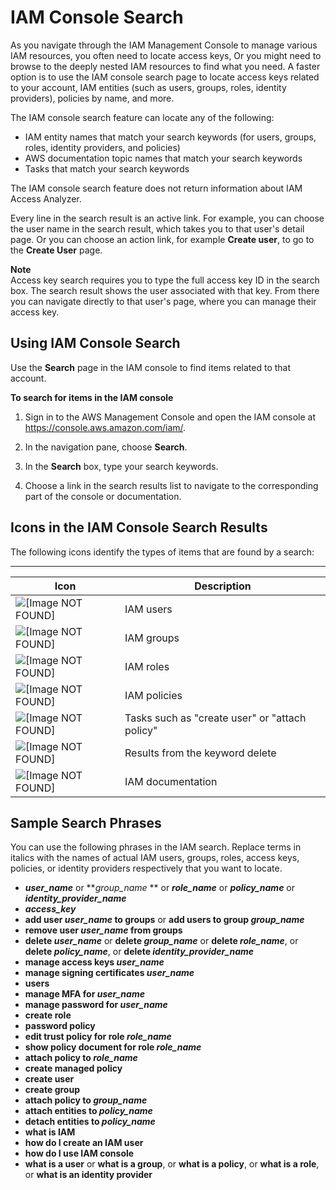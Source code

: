 # IAM Console Search<a name="console_search"></a>

As you navigate through the IAM Management Console to manage various IAM resources, you often need to locate access keys, Or you might need to browse to the deeply nested IAM resources to find what you need\. A faster option is to use the IAM console search page to locate access keys related to your account, IAM entities \(such as users, groups, roles, identity providers\), policies by name, and more\.

The IAM console search feature can locate any of the following:
+ IAM entity names that match your search keywords \(for users, groups, roles, identity providers, and policies\)
+ AWS documentation topic names that match your search keywords 
+ Tasks that match your search keywords

The IAM console search feature does not return information about IAM Access Analyzer\.

Every line in the search result is an active link\. For example, you can choose the user name in the search result, which takes you to that user's detail page\. Or you can choose an action link, for example **Create user**, to go to the **Create User** page\.

**Note**  
Access key search requires you to type the full access key ID in the search box\. The search result shows the user associated with that key\. From there you can navigate directly to that user's page, where you can manage their access key\.

## Using IAM Console Search<a name="using_search"></a>

Use the **Search** page in the IAM console to find items related to that account\. 

**To search for items in the IAM console**

1. Sign in to the AWS Management Console and open the IAM console at [https://console\.aws\.amazon\.com/iam/](https://console.aws.amazon.com/iam/)\.

1. In the navigation pane, choose **Search**\. 

1. In the **Search** box, type your search keywords\.

1. Choose a link in the search results list to navigate to the corresponding part of the console or documentation\. 

## Icons in the IAM Console Search Results<a name="search_icons"></a>

The following icons identify the types of items that are found by a search:


****  

| Icon | Description | 
| --- | --- | 
|  ![\[Image NOT FOUND\]](http://docs.aws.amazon.com/IAM/latest/UserGuide/images/search_user.png)  | IAM users | 
|  ![\[Image NOT FOUND\]](http://docs.aws.amazon.com/IAM/latest/UserGuide/images/search_group.png)  | IAM groups | 
|  ![\[Image NOT FOUND\]](http://docs.aws.amazon.com/IAM/latest/UserGuide/images/search_role.png)  | IAM roles | 
|  ![\[Image NOT FOUND\]](http://docs.aws.amazon.com/IAM/latest/UserGuide/images/search_policy.png)  | IAM policies | 
|  ![\[Image NOT FOUND\]](http://docs.aws.amazon.com/IAM/latest/UserGuide/images/search_action.png)  | Tasks such as "create user" or "attach policy" | 
|  ![\[Image NOT FOUND\]](http://docs.aws.amazon.com/IAM/latest/UserGuide/images/search_delete.png)  | Results from the keyword delete | 
|  ![\[Image NOT FOUND\]](http://docs.aws.amazon.com/IAM/latest/UserGuide/images/search_help.png)  | IAM documentation | 

## Sample Search Phrases<a name="search_phrases"></a>

You can use the following phrases in the IAM search\. Replace terms in italics with the names of actual IAM users, groups, roles, access keys, policies, or identity providers respectively that you want to locate\.
+ ***user\_name*** or ***group\_name* ** or ***role\_name*** or ***policy\_name*** or ***identity\_provider\_name***
+ ***access\_key***
+ **add user *user\_name* to groups** or **add users to group *group\_name***
+ **remove user *user\_name* from groups**
+ **delete *user\_name*** or **delete *group\_name*** or **delete *role\_name***, or **delete *policy\_name***, or **delete *identity\_provider\_name***
+ **manage access keys *user\_name***
+ **manage signing certificates *user\_name***
+ **users**
+ **manage MFA for *user\_name***
+ **manage password for *user\_name***
+ **create role**
+ **password policy**
+ **edit trust policy for role *role\_name***
+ **show policy document for role *role\_name***
+ **attach policy to *role\_name***
+ **create managed policy**
+ **create user**
+ **create group**
+ **attach policy to *group\_name***
+ **attach entities to *policy\_name***
+ **detach entities to *policy\_name***
+ **what is IAM**
+ **how do I create an IAM user**
+ **how do I use IAM console**
+ **what is a user** or **what is a group**, or **what is a policy**, or **what is a role**, or **what is an identity provider**